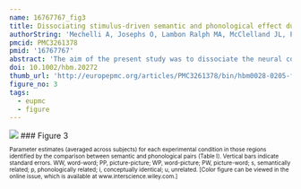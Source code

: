```yaml
---
name: 16767767_fig3
title: Dissociating stimulus-driven semantic and phonological effect during reading and naming.
authorString: 'Mechelli A, Josephs O, Lambon Ralph MA, McClelland JL, Price CJ.'
pmcid: PMC3261378
pmid: '16767767'
abstract: 'The aim of the present study was to dissociate the neural correlates of semantic and phonological processes during word reading and picture naming. Previous studies have addressed this issue by contrasting tasks involving semantic and phonological decisions. However, these tasks engage verbal short-term memory and executive functions that are not required for reading and naming. Here, 20 subjects were instructed to overtly name written words and pictures of objects while their neuronal responses were measured using functional magnetic resonance imaging (fMRI). Each trial consisted of a pair of successive stimuli that were either semantically related (e.g., "ROBIN-nest"), phonologically related (e.g., "BELL-belt"), unrelated (e.g., "KITE-lobster"), or semantically and phonologically identical (e.g., "FRIDGE-fridge"). In addition, a pair of stimuli could be presented in either the same modality (word-word or picture-picture) or a different modality (word-picture or picture-word). We report that semantically related pairs modulate neuronal responses in a left-lateralized network, including the pars orbitalis of the inferior frontal gyrus, the middle temporal gyrus, the angular gyrus, and the superior frontal gyrus. We propose that these areas are involved in stimulus-driven semantic processes. In contrast, phonologically related pairs modulate neuronal responses in bilateral insula. This region is therefore implicated in the discrimination of similar, competing phonological and articulatory codes. The above effects were detected with both words and pictures and did not differ between the two modalities even with a less conservative statistical threshold. In conclusion, this study dissociates the effects of semantic and phonological relatedness between successive items during reading and naming aloud.'
doi: 10.1002/hbm.20272
thumb_url: 'http://europepmc.org/articles/PMC3261378/bin/hbm0028-0205-f3.gif'
figure_no: 3
tags:
  - eupmc
  - figure
---
```

<img src='http://europepmc.org/articles/PMC3261378/bin/hbm0028-0205-f3.jpg' style='max-height: 300px'>
### Figure 3
<p style='font-size: 10px;'>Parameter estimates (averaged across subjects) for each experimental condition in those regions identified by the comparison between semantic and phonological pairs (<xref ref-type="table" rid="tbl1">Table I</xref>). Vertical bars indicate standard errors. WW, word-word; PP, picture-picture; WP, word-picture; PW, picture-word; s, semantically related; p, phonologically related; i, conceptually identical; u, unrelated. [Color figure can be viewed in the online issue, which is available at www.interscience.wiley.com.]</p>